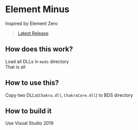 
# Element Minus
Inspired by Element Zero  
> [Latest Release](https://github.com/karikera/elementminus/releases/latest)  

## How does this work?
Load all DLLs in `mods` directory  
That is all

## How to use this?
Copy two DLLs(`Chakra.dll`, `ChakraCore.dll`) to BDS directory  

## How to build it
Use Visual Studio 2019  
